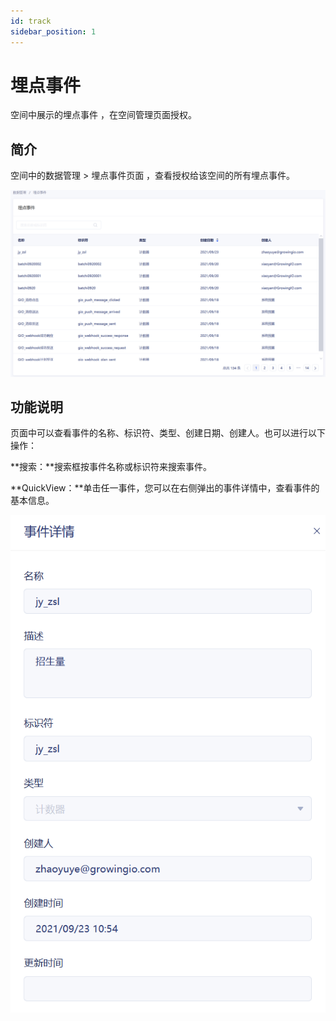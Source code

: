 ```yaml
---
id: track
sidebar_position: 1
---
```


# 埋点事件

空间中展示的埋点事件 ，在空间管理页面授权。


## 简介[](#jian-jie)

空间中的数据管理 > 埋点事件页面 ，查看授权给该空间的所有埋点事件。

![](/img/assets-M2qbZInaXgdm8kkNosp-MkH-tgFCUsPmXppToTm-MkH0HthfE61Wgfat-mwimage.png)


## 功能说明[](#gong-neng-shuo-ming)

页面中可以查看事件的名称、标识符、类型、创建日期、创建人。也可以进行以下操作：

**搜索：**搜索框按事件名称或标识符来搜索事件。

**QuickView：**单击任一事件，您可以在右侧弹出的事件详情中，查看事件的基本信息。

![](/img/assets-M2qbZInaXgdm8kkNosp-MkH-tgFCUsPmXppToTm-MkH0lRG6tg488lOGJjRimage.png)
